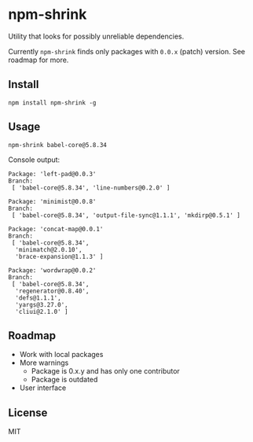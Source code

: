 # npm-shrink

Utility that looks for possibly unreliable dependencies.

Currently `npm-shrink` finds only packages with `0.0.x` (patch) version. See roadmap for more.

## Install

	npm install npm-shrink -g

## Usage

	npm-shrink babel-core@5.8.34

Console output:

	Package: 'left-pad@0.0.3'
	Branch:
	 [ 'babel-core@5.8.34', 'line-numbers@0.2.0' ]

	Package: 'minimist@0.0.8'
	Branch:
	 [ 'babel-core@5.8.34', 'output-file-sync@1.1.1', 'mkdirp@0.5.1' ]

	Package: 'concat-map@0.0.1'
	Branch:
	 [ 'babel-core@5.8.34',
	  'minimatch@2.0.10',
	  'brace-expansion@1.1.3' ]

	Package: 'wordwrap@0.0.2'
	Branch:
	 [ 'babel-core@5.8.34',
	  'regenerator@0.8.40',
	  'defs@1.1.1',
	  'yargs@3.27.0',
	  'cliui@2.1.0' ]

## Roadmap

 * Work with local packages
 * More warnings
   * Package is 0.x.y and has only one contributor
   * Package is outdated
 * User interface

## License

MIT
